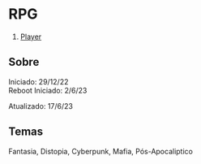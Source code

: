 # RPG

1. [Player](./Player/Player.md)

## Sobre

Iniciado: 29/12/22  
Reboot Iniciado: 2/6/23

Atualizado: 17/6/23

## Temas

Fantasia, Distopia, Cyberpunk, Mafia, Pós-Apocaliptico
